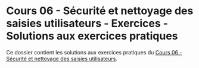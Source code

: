 # Cours 06 - Sécurité et nettoyage des saisies utilisateurs - Exercices - Solutions aux exercices pratiques

Ce dossier contient les solutions aux exercices pratiques du
[Cours 06 - Sécurité et nettoyage des saisies utilisateurs](../../README.md).
